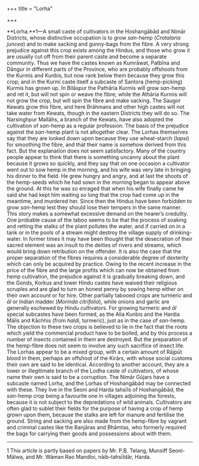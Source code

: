 +++
title = "Lorha"

+++

**Lorha.**1—A small caste of cultivators in the Hoshangābād and Nimār Districts, whose distinctive occupation is to grow *san*-hemp \(*Crotalaria juncea*\) and to make sacking and gunny-bags from the fibre. A very strong prejudice against this crop exists among the Hindus, and those who grow it are usually cut off from their parent caste and become a separate community. Thus we have the castes known as Kumrāwat, Patbīna and Dāngur in different parts of the Province, who are probably offshoots from the Kurmis and Kunbis, but now rank below them because they grow this crop; and in the Kurmi caste itself a subcaste of Santora \(hemp-picking\) Kurmis has grown up. In Bilāspur the Pathāria Kurmis will grow *san*-hemp and ret it, but will not spin or weave the fibre; while the Athāria Kurmis will not grow the crop, but will spin the fibre and make sacking. The Saugor Kewats grow this fibre, and here Brāhmans and other high castes will not take water from Kewats, though in the eastern Districts they will do so. The Narsinghpur Mallāhs, a branch of the Kewats, have also adopted the cultivation of *san*-hemp as a regular profession. The basis of the prejudice against the *san*-hemp plant is not altogether clear. The Lorhas themselves say that they are looked down upon because they use wheat-starch \(*lapsi*\) for smoothing the fibre, and that their name is somehow derived from this fact. But the explanation does not seem satisfactory. Many of the country people appear to think that there is something uncanny about the plant because it grows so quickly, and they say that on one occasion a cultivator went out to sow hemp in the morning, and his wife was very late in bringing his dinner to the field. He grew hungry and angry, and at last the shoots of the hemp-seeds which he had sown in the morning began to appear above the ground. At this he was so enraged that when his wife finally came he said she had kept him waiting so long that the crop had come up in the meantime, and murdered her. Since then the Hindus have been forbidden to grow *san*-hemp lest they should lose their tempers in the same manner. This story makes a somewhat excessive demand on the hearer’s credulity. One probable cause of the taboo seems to be that the process of soaking and retting the stalks of the plant pollutes the water, and if carried on in a tank or in the pools of a stream might destroy the village supply of drinking-water. In former times it may have been thought that the desecration of their sacred element was an insult to the deities of rivers and streams, which would bring down retribution on the offender. It is also the case that the proper separation of the fibres requires a considerable degree of dexterity which can only be acquired by practice. Owing to the recent increase in the price of the fibre and the large profits which can now be obtained from hemp cultivation, the prejudice against it is gradually breaking down, and the Gonds, Korkus and lower Hindu castes have waived their religious scruples and are glad to turn an honest penny by sowing hemp either on their own account or for hire. Other partially tabooed crops are turmeric and *āl* or Indian madder \(*Morinda citrifolia*\), while onions and garlic are generally eschewed by Hindu cultivators. For growing turmeric and *āl* special subcastes have been formed, as the Alia Kunbis and the Hardia Mālis and Kāchhis \(from *haldi*, turmeric\), just as in the case of *san*-hemp. The objection to these two crops is believed to lie in the fact that the roots which yield the commercial product have to be boiled, and by this process a number of insects contained in them are destroyed. But the preparation of the hemp-fibre does not seem to involve any such sacrifice of insect life. The Lorhas appear to be a mixed group, with a certain amount of Rājpūt blood in them, perhaps an offshoot of the Kirārs, with whose social customs their own are said to be identical. According to another account, they are a lower or illegitimate branch of the Lodha caste of cultivators, of whose name their own is said to be a corruption. The Nimār Gūjars have a subcaste named Lorha, and the Lorhas of Hoshangābād may be connected with these. They live in the Seoni and Harda tahsīls of Hoshangābād, the *san*-hemp crop being a favourite one in villages adjoining the forests, because it is not subject to the depredations of wild animals. Cultivators are often glad to sublet their fields for the purpose of having a crop of hemp grown upon them, because the stalks are left for manure and fertilise the ground. String and sacking are also made from the hemp-fibre by vagrant and criminal castes like the Banjāras and Bhāmtas, who formerly required the bags for carrying their goods and possessions about with them. 

___________________

1 This article is partly based on papers by Mr. P.B. Telang, Munsiff Seoni-Mālwa, and Mr. Wāman Rao Mandloi, nāib-tahsīldār, Harda. 


